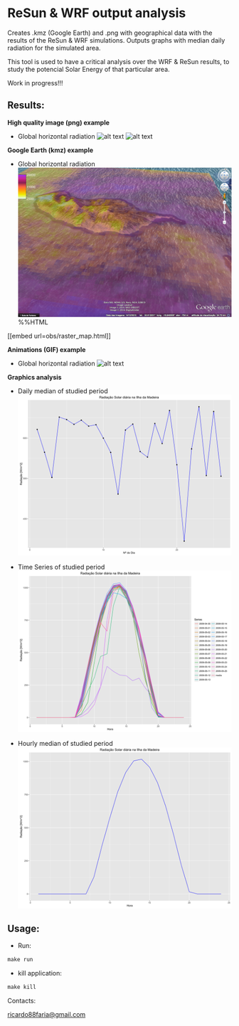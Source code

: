 # ReSun & WRF output analysis
Creates .kmz (Google Earth) and .png with geographical data with the results of the ReSun & WRF simulations. Outputs graphs with median daily radiation for the simulated area.

This tool is used to have a critical analysis over the WRF & ReSun results, to study the potencial Solar Energy of that particular area.

Work in progress!!!

## Results:

**High quality image (png) example**

* Global horizontal radiation
![alt text](obs/Rad_2009-05-01.png)
![alt text](obs/Rad_2009-05-02.png)

**Google Earth (kmz) example**

* Global horizontal radiation
![alt text](obs/kmz.png)
%%HTML

[[embed url=obs/raster_map.html]]

**Animations (GIF) example**

* Global horizontal radiation
![alt text](obs/Rad_2009-05-25.gif)

**Graphics analysis**

* Daily median of studied period
![alt text](obs/Rad_daily_2009-04-30.png)

* Time Series of studied period
![alt text](obs/Rad_hour_TS_2009-04-30.png)

* Hourly median of studied period
![alt text](obs/Rad_month_2009-04-30.png)

## Usage:

* Run:
```r
make run
```

* kill application:
```r
make kill
```

Contacts:

<ricardo88faria@gmail.com>
